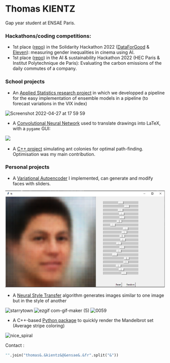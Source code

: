 # Thomas KIENTZ

Gap year student at ENSAE Paris.

### Hackathons/coding competitions:
- 1st place ([repo](https://github.com/vdelale/Hackathon-ENSAE-2022)) in the Solidarity Hackathon 2022 ([DataForGood](https://dataforgood.fr) & [Eleven](https://eleven-strategy.com)): measuring gender inequalities in cinema using AI.
- 1st place ([repo](https://github.com/KnSCode/hackathion-hi-paris)) in the AI & sustainability Hackathon 2022 (HEC Paris & Institut Polytechnique de Paris): Evaluating the carbon emissions of the daily commutes of a company.

### School projects


- An [Applied Statistics research project](https://github.com/g0bel1n/TinyAutoML) in which we developped a pipeline for the easy implementation of ensemble models in a pipeline (to forecast variations in the VIX index)
<img width="885" alt="Screenshot 2022-04-27 at 17 59 59" src="https://user-images.githubusercontent.com/60552083/165638298-7f5df03e-781d-4884-ab46-06702be6a2fe.png">

- A [Convolutional Neural Network](https://github.com/thomktz/Projet-1A) used to translate drawings into LaTeX, with a `pygame` GUI: 

![](https://user-images.githubusercontent.com/60552083/119516823-5c2ad180-bd77-11eb-9172-6e9a1bd23307.gif)

- A [C++ project](https://github.com/g0bel1n/Avengers_AntGame) simulating ant colonies for optimal path-finding. Optimisation was my main contribution.

### Personal projects



- A [Variational Autoencoder](https://github.com/thomktz/VAE) I implemented, can generate and modify faces with sliders.

![](https://github.com/thomktz/VAE/blob/main/sliders_random.PNG)



- A [Neural Style Transfer](https://github.com/thomktz/style-transfer) algorithm generates images similar to one image but in the style of another

![starrytown](https://user-images.githubusercontent.com/60552083/122601543-bc105180-d071-11eb-9824-6e2f751ec5b9.png)
![ezgif com-gif-maker (5)](https://user-images.githubusercontent.com/60552083/122601550-bdda1500-d071-11eb-9c82-088890d407c3.gif)
![0059](https://user-images.githubusercontent.com/60552083/122601560-c4688c80-d071-11eb-9c16-cd3077381323.png)

- A C++-based [Python package](https://github.com/thomktz/Cpp-Mandelbrot) to quickly render the Mandelbrot set (Average stripe coloring)

![nice_spiral](https://user-images.githubusercontent.com/60552083/142727807-2a692466-94f0-4b03-a1aa-7f84cca7d318.jpeg)



Contact : 
```python
"".join("thomas&.&kientz&@&ensae&.&fr".split("&"))
```
